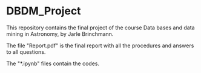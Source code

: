 # DBDM_Project

This repository contains the final project of the course Data bases and data mining in Astronomy, by Jarle Brinchmann.

The file "Report.pdf" is the final report with all the procedures and answers to all questions.

The "*.ipynb" files contain the codes.


